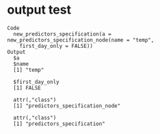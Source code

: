 # output test

    Code
      new_predictors_specification(a = new_predictors_specification_node(name = "temp",
        first_day_only = FALSE))
    Output
      $a
      $name
      [1] "temp"
      
      $first_day_only
      [1] FALSE
      
      attr(,"class")
      [1] "predictors_specification_node"
      
      attr(,"class")
      [1] "predictors_specification"

